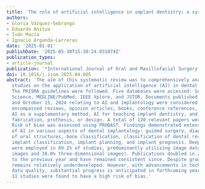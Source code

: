 ```yaml
---
title: 'The role of artificial intelligence in implant dentistry: a systematic review'
authors:
- Gloria Vázquez-Sebrango
- Eduardo Anitua
- Iván Macı́a
- Ignacio Arganda-Carreras
date: '2025-01-01'
publishDate: '2025-05-30T15:30:24.031074Z'
publication_types:
- article-journal
publication: '*International Journal of Oral and Maxillofacial Surgery*'
doi: 10.1016/j.ijom.2025.04.005
abstract: 'The aim of this systematic review was to comprehensively analyse recent
  studies on the application of artificial intelligence (AI) in dental implantology.
  The PRISMA guidelines were followed. Five databases were accessed: Scopus, Web of
  Science, MEDLINE/PubMed, IEEE Xplore, and JSTOR. Documents published between 2018
  and October 15, 2024 relating to AI and implantology were considered. Exclusions
  encompassed reviews, opinion articles, books, conference references, studies using
  AI as a supplementary method, AI for teaching implant dentistry, and AI for implant
  fabrication, prothesis, or design. A total of 120 relevant papers were included.
  Risk of bias was assessed using PROBAST. Findings demonstrated extensive utilization
  of AI in various aspects of dental implantology: guided surgery, diagnosis, classification
  of oral structures, bone classification, classification of dental restorations,
  implant classification, implant planning, and implant prognosis. Deep learning algorithms
  were employed in 89.2% of studies, predominantly utilizing image data (72.0% two-dimensional
  images and 28.0% three-dimensional images). Publications doubled in 2022 compared
  to the previous year and have remained consistent since. Despite growth, the field
  remains relatively underdeveloped. However, with advancements in technology and
  data quality, substantial progress is anticipated in forthcoming years. Remarkably,
  11 studies were found to have a high risk of bias.'
---
```

